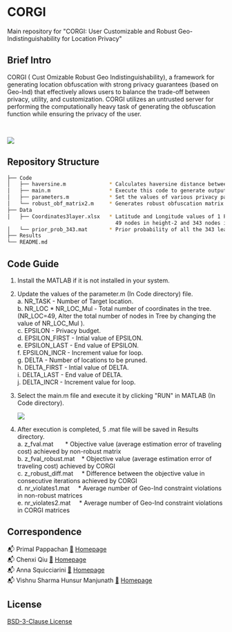 
# CORGI #

Main repository for "CORGI: User Customizable and Robust Geo-Indistinguishability for Location Privacy"

## Brief Intro ##

CORGI ( Cust Omizable Robust Geo Indistinguishability), a framework for generating location obfuscation with strong privacy guarantees (based on Geo-Ind) that effectively allows users to balance the trade-off between privacy, utility, and customization. CORGI utilizes an untrusted server for performing the computationally heavy task of generating the obfuscation function while ensuring the privacy of the user.

<br />

![](Results/CORGI.png)

## Repository Structure ##

```bash
├── Code
│   ├── haversine.m              * Calculates haversine distance between two locations.
│   ├── main.m                   * Execute this code to generate output file.
│   ├── parameters.m             * Set the values of various privacy parameters.
│   └── robust_obf_matrix2.m     * Generates robust obfuscation matrix depending on the input parameters.
├── Data
│   ├── Coordinates3layer.xlsx   * Latitude and Longitude values of 1 Parent node, 7 nodes in height-1, 
                                   49 nodes in height-2 and 343 nodes in height-3. 
│   └── prior_prob_343.mat       * Prior probability of all the 343 leaf nodes of the tree.
├── Results
└── README.md
```
## Code Guide ##

1. Install the MATLAB if it is not installed in your system.
2. Update the values of the parameter.m (In Code directory) file. <br />
    a. NR_TASK - Number of Target location. <br />
    b. NR_LOC * NR_LOC_Mul - Total number of coordinates in the tree.(NR_LOC=49, Alter the total number of nodes in Tree 
                             by changing the value of NR_LOC_Mul ). <br />
    c. EPSILON - Privacy budget. <br />
    d. EPSILON_FIRST - Intial value of EPSILON. <br />
    e. EPSILON_LAST - End value of EPSILON. <br />
    f. EPSILON_INCR - Increment value for loop. <br />
    g. DELTA - Number of locations to be pruned. <br />
    h. DELTA_FIRST - Intial value of DELTA. <br />
    i. DELTA_LAST - End value of DELTA. <br />
    j. DELTA_INCR - Increment value for loop. <br />
4. Select the main.m file and execute it by clicking "RUN" in MATLAB (In Code directory).

   ![](Results/Main_Screenshot.png)
  
5. After execution is completed, 5 .mat file will be saved in Results directory. <br />
    a. z_fval.mat         &nbsp;&nbsp;&nbsp;&nbsp;&nbsp;  * Objective value (average estimation error of traveling cost) achieved by non-robust matrix <br />
    b. z_fval_robust.mat       &nbsp;&nbsp;&nbsp;* Objective value (average estimation error of traveling cost) achieved by CORGI <br />
    c. z_robust_diff.mat       &nbsp;&nbsp;&nbsp;&nbsp;* Difference between the objective value in consecutive iterations achieved by  CORGI<br />
    d. nr_violates1.mat        &nbsp;&nbsp;&nbsp;&nbsp;* Average number of Geo-Ind constraint violations in non-robust matrices<br />
    e. nr_violates2.mat        &nbsp;&nbsp;&nbsp;&nbsp;* Average number of Geo-Ind constraint violations in CORGI matrices<br />

## Correspondence ##

📬 Primal Pappachan [📜](mailto:primal@psu.edu) [Homepage](https://primalpappachan.com/)<br />
📬 Chenxi Qiu [📜](mailto:chenxi.qiu@unt.edu) [Homepage](https://computerscience.engineering.unt.edu/people/faculty/chenxi-qiu)<br />
📬 Anna Squicciarini [📜](mailto:acs20@psu.edu) [Homepage](https://faculty.ist.psu.edu/acs20/)<br />
📬 Vishnu Sharma Hunsur Manjunath [📜](mailto:vxh5104@psu.edu) [Homepage](mailto:vxh5104@psu.edu)<br />

## License

[BSD-3-Clause License](https://choosealicense.com/licenses/bsd-3-clause/)
